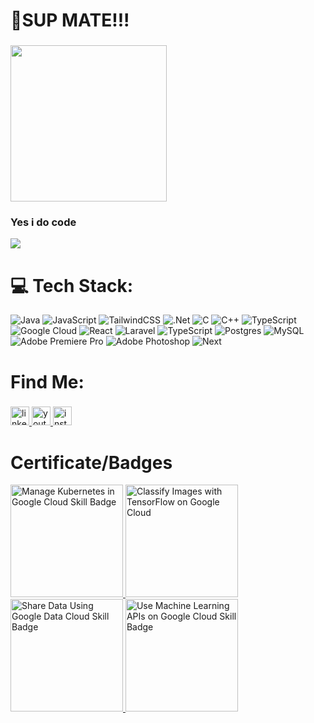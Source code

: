 ###

# 👋SUP MATE!!!

###

<div align="left">
  <img height="250" src="https://c.tenor.com/QDmfbP3fhAgAAAAC/amelia-watson-vtuber.gif"  />
</div>

<h3 align="left">
  Yes i do code
</h3>

[![](https://visitcount.itsvg.in/api?id=valeskalim&icon=5&color=0)](https://visitcount.itsvg.in)

###

# 💻 Tech Stack:
![Java](https://img.shields.io/badge/java-%23ED8B00.svg?style=for-the-badge&logo=openjdk&logoColor=white) ![JavaScript](https://img.shields.io/badge/javascript-%23323330.svg?style=for-the-badge&logo=javascript&logoColor=%23F7DF1E) ![TailwindCSS](https://img.shields.io/badge/tailwindcss-%2338B2AC.svg?style=for-the-badge&logo=tailwind-css&logoColor=white) ![.Net](https://img.shields.io/badge/.NET-5C2D91?style=for-the-badge&logo=.net&logoColor=white) ![C](https://img.shields.io/badge/c-%2300599C.svg?style=for-the-badge&logo=c&logoColor=white) ![C++](https://img.shields.io/badge/c++-%2300599C.svg?style=for-the-badge&logo=c%2B%2B&logoColor=white) ![TypeScript](https://img.shields.io/badge/typescript-%23007ACC.svg?style=for-the-badge&logo=typescript&logoColor=white) ![Google Cloud](https://img.shields.io/badge/GoogleCloud-%234285F4.svg?style=for-the-badge&logo=google-cloud&logoColor=white) ![React](https://img.shields.io/badge/react-%2320232a.svg?style=for-the-badge&logo=react&logoColor=%2361DAFB) ![Laravel](https://img.shields.io/badge/laravel-%23FF2D20.svg?style=for-the-badge&logo=laravel&logoColor=white) ![TypeScript](https://img.shields.io/badge/typescript-%23007ACC.svg?style=for-the-badge&logo=typescript&logoColor=white) ![Postgres](https://img.shields.io/badge/postgres-%23316192.svg?style=for-the-badge&logo=postgresql&logoColor=white) ![MySQL](https://img.shields.io/badge/mysql-4479A1.svg?style=for-the-badge&logo=mysql&logoColor=white) ![Adobe Premiere Pro](https://img.shields.io/badge/Adobe%20Premiere%20Pro-9999FF.svg?style=for-the-badge&logo=Adobe%20Premiere%20Pro&logoColor=white) ![Adobe Photoshop](https://img.shields.io/badge/adobe%20photoshop-%2331A8FF.svg?style=for-the-badge&logo=adobe%20photoshop&logoColor=white) ![Next](https://img.shields.io/badge/next.js-%23000000.svg?style=for-the-badge&logo=nextdotjs&logoColor=white)

###

# Find Me:

###

<div align="left">
  <a href="https://www.linkedin.com/in/valeska-valentin-ekklesia-97656b222/" target="_blank">
    <img src="https://img.shields.io/static/v1?message=LinkedIn&logo=linkedin&label=&color=0077B5&logoColor=white&labelColor=&style=for-the-badge" height="30" alt="linkedin logo" />
  </a>
  <a href="https://www.youtube.com/@BoboMad" target="_blank">
    <img src="https://img.shields.io/static/v1?message=Youtube&logo=youtube&label=&color=FF0000&logoColor=white&labelColor=&style=for-the-badge" height="30" alt="youtube logo" />
  </a>
  <a href="https://www.instagram.com/realbobomad/" target="_blank">
    <img src="https://img.shields.io/static/v1?message=Instagram&logo=instagram&label=&color=E4405F&logoColor=white&labelColor=&style=for-the-badge" height="30" alt="instagram logo" />
  </a>
</div>

###

# Certificate/Badges

<div align="left">
  <a href="https://www.credly.com/badges/f7737266-9fa5-4100-b3c9-27a7f8e3ad2a/public_url">
    <img src="https://images.credly.com/size/340x340/images/20cd679d-43c3-460e-979a-8feba38eaba6/image.png" alt="Manage Kubernetes in Google Cloud Skill Badge" width="180" style="border:none"/>
  </a>
  <a href="https://www.credly.com/badges/741a15c0-da33-45a3-8d25-7dd6136186e7/public_url">
    <img src="https://images.credly.com/size/340x340/images/ba7d317c-0441-493d-9297-840162892581/image.png" alt="Classify Images with TensorFlow on Google Cloud" width="180" />
  </a>
  <a href="https://www.credly.com/badges/2a85e16e-3fe3-4994-842a-156c75cc2ac6/public_url">
    <img src="https://images.credly.com/size/340x340/images/b0e1da4e-e1c9-4201-9803-cf3389e1d0f9/image.png" alt="Share Data Using Google Data Cloud Skill Badge" width="180" />
  </a>
  <a href="https://www.credly.com/badges/12feeab3-bd91-4bcd-9069-ed8bbe0f8622/public_url">
    <img src="https://images.credly.com/size/340x340/images/1d95accd-3e3d-466f-a432-5dceb4998fd1/image.png" alt="Use Machine Learning APIs on Google Cloud Skill Badge" width="180" />
  </a>
</div>
